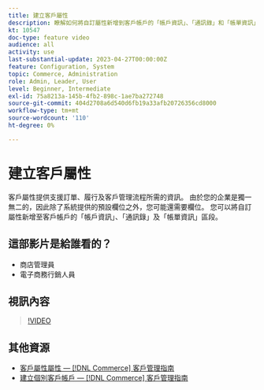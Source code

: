 ```yaml
---
title: 建立客戶屬性
description: 瞭解如何將自訂屬性新增到客戶帳戶的「帳戶資訊」、「通訊錄」和「帳單資訊」區段。
kt: 10547
doc-type: feature video
audience: all
activity: use
last-substantial-update: 2023-04-27T00:00:00Z
feature: Configuration, System
topic: Commerce, Administration
role: Admin, Leader, User
level: Beginner, Intermediate
exl-id: 75a8213a-145b-4fb2-898c-1ae7ba272748
source-git-commit: 404d2708a6d540d6fb19a33afb20726356cd8000
workflow-type: tm+mt
source-wordcount: '110'
ht-degree: 0%

---
```


# 建立客戶屬性

客戶屬性提供支援訂單、履行及客戶管理流程所需的資訊。 由於您的企業是獨一無二的，因此除了系統提供的預設欄位之外，您可能還需要欄位。 您可以將自訂屬性新增至客戶帳戶的「帳戶資訊」、「通訊錄」及「帳單資訊」區段。

## 這部影片是給誰看的？

- 商店管理員
- 電子商務行銷人員

## 視訊內容

>[!VIDEO](https://video.tv.adobe.com/v/343661?quality=12&learn=on)

## 其他資源

- [客戶屬性屬性 —  [!DNL Commerce] 客戶管理指南](https://experienceleague.adobe.com/docs/commerce-admin/customers/customer-accounts/attributes/attribute-properties.html?lang=zh-Hant)
- [建立個別客戶帳戶 —  [!DNL Commerce] 客戶管理指南](https://experienceleague.adobe.com/docs/commerce-admin/customers/customer-accounts/account-create.html?lang=zh-Hant)
